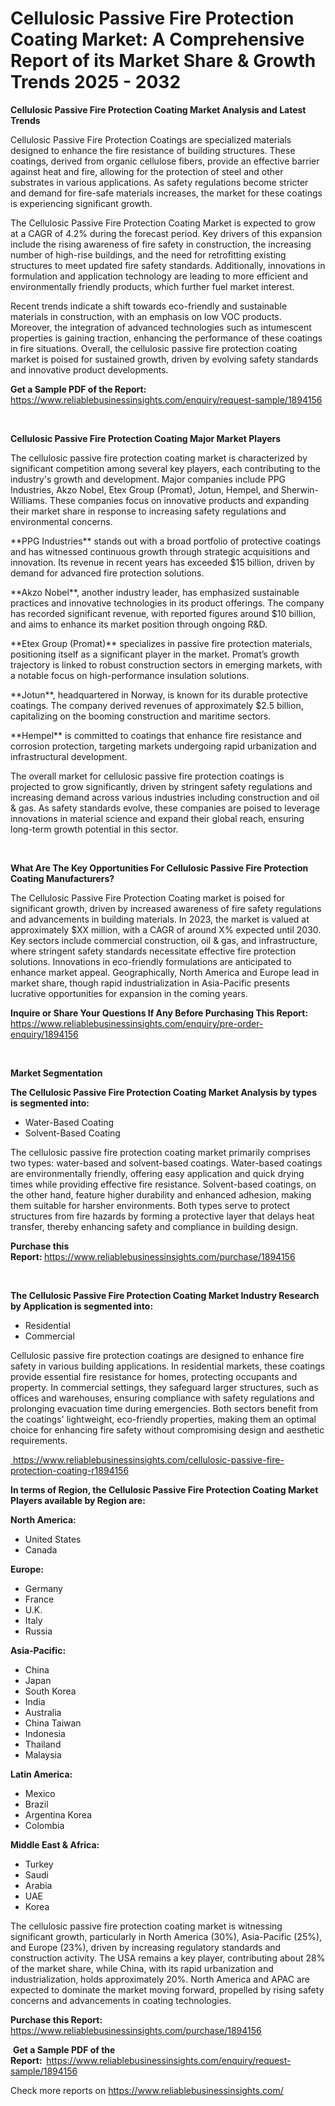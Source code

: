 <p><h1>Cellulosic Passive Fire Protection Coating Market: A Comprehensive Report of its Market Share & Growth Trends 2025 - 2032</h1></p><p><strong>Cellulosic Passive Fire Protection Coating Market Analysis and Latest Trends</strong></p>
<p><p>Cellulosic Passive Fire Protection Coatings are specialized materials designed to enhance the fire resistance of building structures. These coatings, derived from organic cellulose fibers, provide an effective barrier against heat and fire, allowing for the protection of steel and other substrates in various applications. As safety regulations become stricter and demand for fire-safe materials increases, the market for these coatings is experiencing significant growth.</p><p>The Cellulosic Passive Fire Protection Coating Market is expected to grow at a CAGR of 4.2% during the forecast period. Key drivers of this expansion include the rising awareness of fire safety in construction, the increasing number of high-rise buildings, and the need for retrofitting existing structures to meet updated fire safety standards. Additionally, innovations in formulation and application technology are leading to more efficient and environmentally friendly products, which further fuel market interest.</p><p>Recent trends indicate a shift towards eco-friendly and sustainable materials in construction, with an emphasis on low VOC products. Moreover, the integration of advanced technologies such as intumescent properties is gaining traction, enhancing the performance of these coatings in fire situations. Overall, the cellulosic passive fire protection coating market is poised for sustained growth, driven by evolving safety standards and innovative product developments.</p></p>
<p><strong>Get a Sample PDF of the Report:&nbsp;</strong> <a href="https://www.reliablebusinessinsights.com/enquiry/request-sample/1894156?utm_campaign=3453&utm_medium=2&utm_source=Github&utm_content=ia&utm_term=03042025&utm_id=cellulosic-passive-fire-protection-coating">https://www.reliablebusinessinsights.com/enquiry/request-sample/1894156</a></p>
<p>&nbsp;</p>
<p><strong>Cellulosic Passive Fire Protection Coating Major Market Players</strong></p>
<p><p>The cellulosic passive fire protection coating market is characterized by significant competition among several key players, each contributing to the industry's growth and development. Major companies include PPG Industries, Akzo Nobel, Etex Group (Promat), Jotun, Hempel, and Sherwin-Williams. These companies focus on innovative products and expanding their market share in response to increasing safety regulations and environmental concerns.</p><p>**PPG Industries** stands out with a broad portfolio of protective coatings and has witnessed continuous growth through strategic acquisitions and innovation. Its revenue in recent years has exceeded $15 billion, driven by demand for advanced fire protection solutions.</p><p>**Akzo Nobel**, another industry leader, has emphasized sustainable practices and innovative technologies in its product offerings. The company has recorded significant revenue, with reported figures around $10 billion, and aims to enhance its market position through ongoing R&D.</p><p>**Etex Group (Promat)** specializes in passive fire protection materials, positioning itself as a significant player in the market. Promat’s growth trajectory is linked to robust construction sectors in emerging markets, with a notable focus on high-performance insulation solutions.</p><p>**Jotun**, headquartered in Norway, is known for its durable protective coatings. The company derived revenues of approximately $2.5 billion, capitalizing on the booming construction and maritime sectors.</p><p>**Hempel** is committed to coatings that enhance fire resistance and corrosion protection, targeting markets undergoing rapid urbanization and infrastructural development.</p><p>The overall market for cellulosic passive fire protection coatings is projected to grow significantly, driven by stringent safety regulations and increasing demand across various industries including construction and oil & gas. As safety standards evolve, these companies are poised to leverage innovations in material science and expand their global reach, ensuring long-term growth potential in this sector.</p></p>
<p>&nbsp;</p>
<p><strong>What Are The Key Opportunities For Cellulosic Passive Fire Protection Coating Manufacturers?</strong></p>
<p><p>The Cellulosic Passive Fire Protection Coating market is poised for significant growth, driven by increased awareness of fire safety regulations and advancements in building materials. In 2023, the market is valued at approximately $XX million, with a CAGR of around X% expected until 2030. Key sectors include commercial construction, oil & gas, and infrastructure, where stringent safety standards necessitate effective fire protection solutions. Innovations in eco-friendly formulations are anticipated to enhance market appeal. Geographically, North America and Europe lead in market share, though rapid industrialization in Asia-Pacific presents lucrative opportunities for expansion in the coming years.</p></p>
<p><strong>Inquire or Share Your Questions If Any Before Purchasing This Report:</strong> <a href="https://www.reliablebusinessinsights.com/enquiry/pre-order-enquiry/1894156?utm_campaign=3453&utm_medium=2&utm_source=Github&utm_content=ia&utm_term=03042025&utm_id=cellulosic-passive-fire-protection-coating">https://www.reliablebusinessinsights.com/enquiry/pre-order-enquiry/1894156</a></p>
<p>&nbsp;</p>
<p><strong>Market Segmentation</strong></p>
<p><strong>The Cellulosic Passive Fire Protection Coating Market Analysis by types is segmented into:</strong></p>
<p><ul><li>Water-Based Coating</li><li>Solvent-Based Coating</li></ul></p>
<p><p>The cellulosic passive fire protection coating market primarily comprises two types: water-based and solvent-based coatings. Water-based coatings are environmentally friendly, offering easy application and quick drying times while providing effective fire resistance. Solvent-based coatings, on the other hand, feature higher durability and enhanced adhesion, making them suitable for harsher environments. Both types serve to protect structures from fire hazards by forming a protective layer that delays heat transfer, thereby enhancing safety and compliance in building design.</p></p>
<p><strong>Purchase this Report:&nbsp;</strong><a href="https://www.reliablebusinessinsights.com/purchase/1894156?utm_campaign=3453&utm_medium=2&utm_source=Github&utm_content=ia&utm_term=03042025&utm_id=cellulosic-passive-fire-protection-coating">https://www.reliablebusinessinsights.com/purchase/1894156</a></p>
<p>&nbsp;</p>
<p><strong>The Cellulosic Passive Fire Protection Coating Market Industry Research by Application is segmented into:</strong></p>
<p><ul><li>Residential</li><li>Commercial</li></ul></p>
<p><p>Cellulosic passive fire protection coatings are designed to enhance fire safety in various building applications. In residential markets, these coatings provide essential fire resistance for homes, protecting occupants and property. In commercial settings, they safeguard larger structures, such as offices and warehouses, ensuring compliance with safety regulations and prolonging evacuation time during emergencies. Both sectors benefit from the coatings' lightweight, eco-friendly properties, making them an optimal choice for enhancing fire safety without compromising design and aesthetic requirements.</p></p>
<p><a href="https://www.reliablebusinessinsights.com/cellulosic-passive-fire-protection-coating-r1894156?utm_campaign=3453&utm_medium=2&utm_source=Github&utm_content=ia&utm_term=03042025&utm_id=cellulosic-passive-fire-protection-coating">&nbsp;https://www.reliablebusinessinsights.com/cellulosic-passive-fire-protection-coating-r1894156</a></p>
<p><strong>In terms of Region, the Cellulosic Passive Fire Protection Coating Market Players available by Region are:</strong></p>
<p>
    <p> <strong> North America: </strong>
        <ul>
            <li>United States</li>
            <li>Canada</li>
        </ul>
        </p> 
    <p> <strong> Europe: </strong>
        <ul>
            <li>Germany</li>
            <li>France</li>
            <li>U.K.</li>
            <li>Italy</li>
            <li>Russia</li>
        </ul>
        </p> 
    <p> <strong> Asia-Pacific: </strong>
        <ul>
            <li>China</li>
            <li>Japan</li>
            <li>South Korea</li>
            <li>India</li>
            <li>Australia</li>
            <li>China Taiwan</li>
            <li>Indonesia</li>
            <li>Thailand</li>
            <li>Malaysia</li>
        </ul>
        </p> 
    <p> <strong> Latin America: </strong>
        <ul>
            <li>Mexico</li>
            <li>Brazil</li>
            <li>Argentina Korea</li>
            <li>Colombia</li>
        </ul>
        </p> 
    <p> <strong> Middle East & Africa: </strong>
        <ul>
            <li>Turkey</li>
            <li>Saudi</li>
            <li>Arabia</li>
            <li>UAE</li>
            <li>Korea</li>
        </ul>
    </p>
    </p>
<p><p>The cellulosic passive fire protection coating market is witnessing significant growth, particularly in North America (30%), Asia-Pacific (25%), and Europe (23%), driven by increasing regulatory standards and construction activity. The USA remains a key player, contributing about 28% of the market share, while China, with its rapid urbanization and industrialization, holds approximately 20%. North America and APAC are expected to dominate the market moving forward, propelled by rising safety concerns and advancements in coating technologies.</p></p>
<p><strong>Purchase this Report: </strong><a href="https://www.reliablebusinessinsights.com/purchase/1894156?utm_campaign=3453&utm_medium=2&utm_source=Github&utm_content=ia&utm_term=03042025&utm_id=cellulosic-passive-fire-protection-coating">https://www.reliablebusinessinsights.com/purchase/1894156</a></p>
<p>&nbsp;<strong>Get a Sample PDF of the Report:&nbsp;&nbsp;</strong><a href="https://www.reliablebusinessinsights.com/enquiry/request-sample/1894156?utm_campaign=3453&utm_medium=2&utm_source=Github&utm_content=ia&utm_term=03042025&utm_id=cellulosic-passive-fire-protection-coating">https://www.reliablebusinessinsights.com/enquiry/request-sample/1894156</a></p>
<p><strong></strong></p>
<p>Check more reports on <a href="https://www.reliablebusinessinsights.com/?utm_campaign=3453&utm_medium=2&utm_source=Github&utm_content=ia&utm_term=03042025&utm_id=cellulosic-passive-fire-protection-coating">https://www.reliablebusinessinsights.com/</a></p>